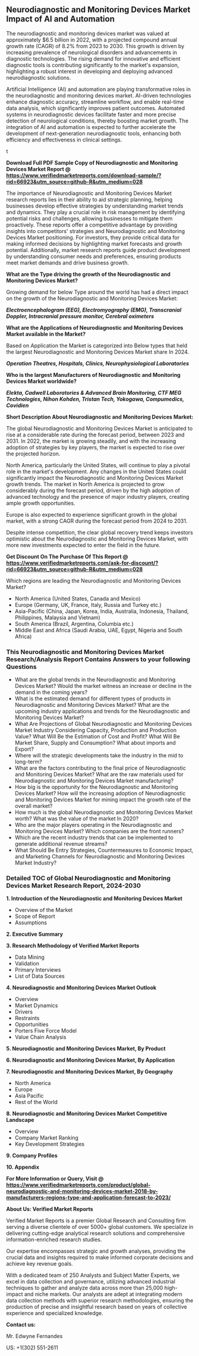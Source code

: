 <h2>Neurodiagnostic and Monitoring Devices Market Impact of AI and Automation</h2><p>The neurodiagnostic and monitoring devices market was valued at approximately $6.5 billion in 2022, with a projected compound annual growth rate (CAGR) of 8.2% from 2023 to 2030. This growth is driven by increasing prevalence of neurological disorders and advancements in diagnostic technologies. The rising demand for innovative and efficient diagnostic tools is contributing significantly to the market's expansion, highlighting a robust interest in developing and deploying advanced neurodiagnostic solutions.</p><p>Artificial Intelligence (AI) and automation are playing transformative roles in the neurodiagnostic and monitoring devices market. AI-driven technologies enhance diagnostic accuracy, streamline workflow, and enable real-time data analysis, which significantly improves patient outcomes. Automated systems in neurodiagnostic devices facilitate faster and more precise detection of neurological conditions, thereby boosting market growth. The integration of AI and automation is expected to further accelerate the development of next-generation neurodiagnostic tools, enhancing both efficiency and effectiveness in clinical settings.</p>t</p><p id="" class=""><strong>Download Full PDF Sample Copy of Neurodiagnostic and Monitoring Devices Market Report @ <a href="https://www.verifiedmarketreports.com/download-sample/?rid=66923&utm_source=github-R&utm_medium=028" target="_blank">https://www.verifiedmarketreports.com/download-sample/?rid=66923&utm_source=github-R&utm_medium=028</a></strong></p><p>The importance of&nbsp;Neurodiagnostic and Monitoring Devices Market research reports lies in their ability to aid strategic planning, helping businesses develop effective strategies by understanding market trends and dynamics. They play a crucial role in risk management by identifying potential risks and challenges, allowing businesses to mitigate them proactively. These reports offer a competitive advantage by providing insights into competitors' strategies and Neurodiagnostic and Monitoring Devices Market positioning. For investors, they provide critical data for making informed decisions by highlighting market forecasts and growth potential. Additionally, market research reports guide product development by understanding consumer needs and preferences, ensuring products meet market demands and drive business growth.</p><p><strong>What are the&nbsp;Type driving the growth of the Neurodiagnostic and Monitoring Devices Market?</strong></p><p id="" class="">Growing demand for below Type around the world has had a direct impact on the growth of the Neurodiagnostic and Monitoring Devices Market:</p><em><strong>Electroencephalogram (EEG), Electromyography (EMG), Transcranial Doppler, Intracranial pressure monitor, Cerebral oximeters</strong></em></p><strong>What are the&nbsp;Applications&nbsp;of Neurodiagnostic and Monitoring Devices Market available in the Market?</strong></p><p id="" class="">Based on Application the Market is categorized into Below types that held the largest Neurodiagnostic and Monitoring Devices Market share In 2024.</p><em><strong>Operation Theatres, Hospitals, Clinics, Neurophysiological Laboratories</strong></em></p><strong>Who is the largest Manufacturers of Neurodiagnostic and Monitoring Devices Market worldwide?</strong></p><p><em><strong>Elekta, Cadwell Laboratories & Advanced Brain Monitoring, CTF MEG Technologies, Nihon Kohden, Tristan Tech, Yokogawa, Compumedics, Covidien</strong></em></p><p id="" class=""><strong>Short Description About Neurodiagnostic and Monitoring Devices Market:</strong></p><p>The global Neurodiagnostic and Monitoring Devices Market is anticipated to rise at a considerable rate during the forecast period, between 2023 and 2031. In 2022, the market is growing steadily, and with the increasing adoption of strategies by key players, the market is expected to rise over the projected horizon.</p><p>North America, particularly the United States, will continue to play a pivotal role in the market's development. Any changes in the United States could significantly impact the Neurodiagnostic and Monitoring Devices Market growth trends. The market in North America is projected to grow considerably during the forecast period, driven by the high adoption of advanced technology and the presence of major industry players, creating ample growth opportunities.</p><p>Europe is also expected to experience significant growth in the global market, with a strong CAGR during the forecast period from 2024 to 2031.</p><p>Despite intense competition, the clear global recovery trend keeps investors optimistic about the Neurodiagnostic and Monitoring Devices Market, with more new investments expected to enter the field in the future.</p><p id="" class=""><strong>Get Discount On The Purchase Of This Report @ <a href="https://www.verifiedmarketreports.com/ask-for-discount/?rid=66923&utm_source=github-R&utm_medium=028" target="_blank">https://www.verifiedmarketreports.com/ask-for-discount/?rid=66923&utm_source=github-R&utm_medium=028</a></strong></p>Which regions are leading the Neurodiagnostic and Monitoring Devices Market?</p><ul><li>North America (United States, Canada and Mexico)</li><li>Europe (Germany, UK, France, Italy, Russia and Turkey etc.)</li><li>Asia-Pacific (China, Japan, Korea, India, Australia, Indonesia, Thailand, Philippines, Malaysia and Vietnam)</li><li>South America (Brazil, Argentina, Columbia etc.)</li><li>Middle East and Africa (Saudi Arabia, UAE, Egypt, Nigeria and South Africa)</li></ul><h3 id="" class="">This Neurodiagnostic and Monitoring Devices Market Research/Analysis Report Contains Answers to your following Questions</h3><ul><li>What are the global trends in the Neurodiagnostic and Monitoring Devices Market? Would the market witness an increase or decline in the demand in the coming years?</li><li>What is the estimated demand for different types of products in Neurodiagnostic and Monitoring Devices Market? What are the upcoming industry applications and trends for the Neurodiagnostic and Monitoring Devices Market?</li><li>What Are Projections of Global Neurodiagnostic and Monitoring Devices Market Industry Considering Capacity, Production and Production Value? What Will Be the Estimation of Cost and Profit? What Will Be Market Share, Supply and Consumption? What about imports and Export?</li><li>Where will the strategic developments take the industry in the mid to long-term?</li><li>What are the factors contributing to the final price of Neurodiagnostic and Monitoring Devices Market? What are the raw materials used for Neurodiagnostic and Monitoring Devices Market manufacturing?</li><li>How big is the opportunity for the Neurodiagnostic and Monitoring Devices Market? How will the increasing adoption of Neurodiagnostic and Monitoring Devices Market for mining impact the growth rate of the overall market?</li><li>How much is the global Neurodiagnostic and Monitoring Devices Market worth? What was the value of the market In 2020?</li><li>Who are the major players operating in the Neurodiagnostic and Monitoring Devices Market? Which companies are the front runners?</li><li>Which are the recent industry trends that can be implemented to generate additional revenue streams?</li><li>What Should Be Entry Strategies, Countermeasures to Economic Impact, and Marketing Channels for Neurodiagnostic and Monitoring Devices Market Industry?</li></ul><h3 id="" class="">Detailed TOC of Global Neurodiagnostic and Monitoring Devices Market Research Report, 2024-2030</h3><p id="" class=""><strong>1. Introduction of the Neurodiagnostic and Monitoring Devices Market</strong></p><ul><li>Overview of the Market</li><li>Scope of Report</li><li>Assumptions</li></ul><p id="" class=""><strong>2. Executive Summary</strong></p><p id="" class=""><strong>3. Research Methodology of Verified Market Reports</strong></p><ul><li>Data Mining</li><li>Validation</li><li>Primary Interviews</li><li>List of Data Sources</li></ul><p id="" class=""><strong>4. Neurodiagnostic and Monitoring Devices Market Outlook</strong></p><ul><li>Overview</li><li>Market Dynamics</li><li>Drivers</li><li>Restraints</li><li>Opportunities</li><li>Porters Five Force Model</li><li>Value Chain Analysis</li></ul><p id="" class=""><strong>5. Neurodiagnostic and Monitoring Devices Market, By Product</strong></p><p id="" class=""><strong>6. Neurodiagnostic and Monitoring Devices Market, By Application</strong></p><p id="" class=""><strong>7. Neurodiagnostic and Monitoring Devices Market, By Geography</strong></p><ul><li>North America</li><li>Europe</li><li>Asia Pacific</li><li>Rest of the World</li></ul><p id="" class=""><strong>8. Neurodiagnostic and Monitoring Devices Market Competitive Landscape</strong></p><ul><li>Overview</li><li>Company Market Ranking</li><li>Key Development Strategies</li></ul><p id="" class=""><strong>9. Company Profiles</strong></p><p id="" class=""><strong>10. Appendix</strong></p><p id="" class=""><strong>For More Information or Query, Visit @ <a href="https://www.verifiedmarketreports.com/product/global-neurodiagnostic-and-monitoring-devices-market-2018-by-manufacturers-regions-type-and-application-forecast-to-2023/" target="_blank">https://www.verifiedmarketreports.com/product/global-neurodiagnostic-and-monitoring-devices-market-2018-by-manufacturers-regions-type-and-application-forecast-to-2023/</a></strong></p><p id="" class=""><strong>About Us: Verified Market Reports</strong></p><p id="" class="">Verified Market Reports is a premier Global Research and Consulting firm serving a diverse clientele of over 5000+ global customers. We specialize in delivering cutting-edge analytical research solutions and comprehensive information-enriched research studies.</p><p id="" class="">Our expertise encompasses strategic and growth analyses, providing the crucial data and insights required to make informed corporate decisions and achieve key revenue goals.</p><p id="" class="">With a dedicated team of 250 Analysts and Subject Matter Experts, we excel in data collection and governance, utilizing advanced industrial techniques to gather and analyze data across more than 25,000 high-impact and niche markets. Our analysts are adept at integrating modern data collection methods with superior research methodologies, ensuring the production of precise and insightful research based on years of collective experience and specialized knowledge.</p><p id="" class=""><strong>Contact us:</strong></p><p id="" class="">Mr. Edwyne Fernandes</p><p id="" class="">US: +1(302) 551-2611</p>